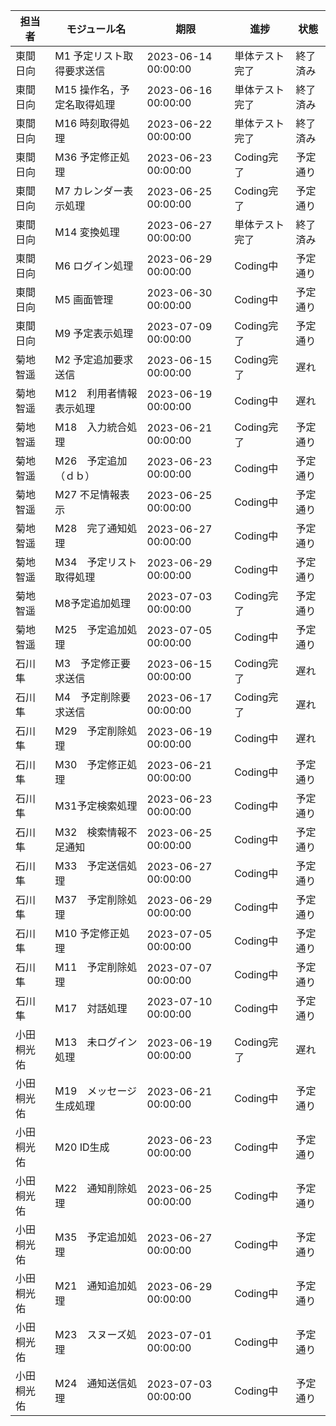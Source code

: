 | 担当者 | モジュール名 | 期限 | 進捗 | 状態 |
|--------|----------------|------|------|------|
| 東間日向 | M1 予定リスト取得要求送信 | 2023-06-14 00:00:00 | 単体テスト完了 | 終了済み |
| 東間日向 | M15 操作名，予定名取得処理 | 2023-06-16 00:00:00 | 単体テスト完了 | 終了済み |
| 東間日向 | M16 時刻取得処理 | 2023-06-22 00:00:00 | 単体テスト完了 | 終了済み |
| 東間日向 | M36 予定修正処理 | 2023-06-23 00:00:00 | Coding完了 | 予定通り |
| 東間日向 | M7 カレンダー表示処理 | 2023-06-25 00:00:00 | Coding完了 | 予定通り |
| 東間日向 | M14 変換処理 | 2023-06-27 00:00:00 | 単体テスト完了 | 終了済み |
| 東間日向 | M6 ログイン処理 | 2023-06-29 00:00:00 | Coding中 | 予定通り |
| 東間日向 | M5 画面管理 | 2023-06-30 00:00:00 | Coding中 | 予定通り |
| 東間日向 | M9 予定表示処理 | 2023-07-09 00:00:00 | Coding完了 | 予定通り |
| 菊地智遥 | M2 予定追加要求送信 | 2023-06-15 00:00:00 | Coding完了 | 遅れ |
| 菊地智遥 | M12　利用者情報表示処理 | 2023-06-19 00:00:00 | Coding中 | 遅れ |
| 菊地智遥 | M18　入力統合処理 | 2023-06-21 00:00:00 | Coding完了 | 予定通り |
| 菊地智遥 | M26　予定追加（ｄｂ） | 2023-06-23 00:00:00 | Coding中 | 予定通り |
| 菊地智遥 | M27 不足情報表示 | 2023-06-25 00:00:00 | Coding中 | 予定通り |
| 菊地智遥 | M28　完了通知処理 | 2023-06-27 00:00:00 | Coding中 | 予定通り |
| 菊地智遥 | M34　予定リスト取得処理 | 2023-06-29 00:00:00 | Coding中 | 予定通り |
| 菊地智遥 | M8予定追加処理 | 2023-07-03 00:00:00 | Coding完了 | 予定通り |
| 菊地智遥 | M25　予定追加処理 | 2023-07-05 00:00:00 | Coding中 | 予定通り |
| 石川隼 | M3　予定修正要求送信 | 2023-06-15 00:00:00 | Coding完了 | 遅れ |
| 石川隼 | M4　予定削除要求送信 | 2023-06-17 00:00:00 | Coding完了 | 遅れ |
| 石川隼 | M29　予定削除処理 | 2023-06-19 00:00:00 | Coding中 | 遅れ |
| 石川隼 | M30　予定修正処理 | 2023-06-21 00:00:00 | Coding中 | 予定通り |
| 石川隼 | M31予定検索処理 | 2023-06-23 00:00:00 | Coding中 | 予定通り |
| 石川隼 | M32　検索情報不足通知 | 2023-06-25 00:00:00 | Coding中 | 予定通り |
| 石川隼 | M33　予定送信処理 | 2023-06-27 00:00:00 | Coding中 | 予定通り |
| 石川隼 | M37　予定削除処理 | 2023-06-29 00:00:00 | Coding中 | 予定通り |
| 石川隼 | M10 予定修正処理 | 2023-07-05 00:00:00 | Coding中 | 予定通り |
| 石川隼 | M11　予定削除処理 | 2023-07-07 00:00:00 | Coding中 | 予定通り |
| 石川隼 | M17　対話処理 | 2023-07-10 00:00:00 | Coding中 | 予定通り |
| 小田桐光佑 | M13　未ログイン処理 | 2023-06-19 00:00:00 | Coding完了 | 遅れ |
| 小田桐光佑 | M19　メッセージ生成処理 | 2023-06-21 00:00:00 | Coding中 | 予定通り |
| 小田桐光佑 | M20 ID生成 | 2023-06-23 00:00:00 | Coding中 | 予定通り |
| 小田桐光佑 | M22　通知削除処理 | 2023-06-25 00:00:00 | Coding中 | 予定通り |
| 小田桐光佑 | M35　予定追加処理 | 2023-06-27 00:00:00 | Coding中 | 予定通り |
| 小田桐光佑 | M21　通知追加処理 | 2023-06-29 00:00:00 | Coding中 | 予定通り |
| 小田桐光佑 | M23　スヌーズ処理 | 2023-07-01 00:00:00 | Coding中 | 予定通り |
| 小田桐光佑 | M24　通知送信処理 | 2023-07-03 00:00:00 | Coding中 | 予定通り |
